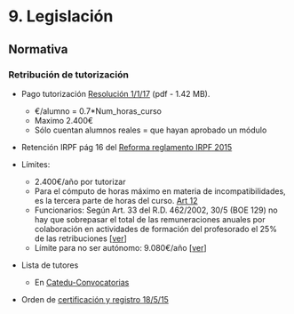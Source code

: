 
# 9. Legislación

## Normativa

### Retribución de tutorización

* Pago tutorización [Resolución 1/1/17](https://drive.google.com/open?id=0B8DUIrelUGyeRmxQQUdsYzMtdWM) (pdf - 1.42 MB).

    * €/alumno = 0.7*Num_horas_curso
    * Maximo 2.400€ 
    * Sólo cuentan alumnos reales = que hayan aprobado un módulo

* Retención IRPF pág 16 del [Reforma reglamento IRPF 2015](http://www.agenciatributaria.es/static_files/AEAT/Contenidos_Comunes/La_Agencia_Tributaria/Informacion_institucional/Campanias/IRPF_permanente/Novedades_2015/Reforma_Reglamento_IRPF_RD_633_2015.pdf)

* Límites:
    * 2.400€/año por tutorizar
    * Para el cómputo de horas máximo en materia de incompatibilidades, es la tercera parte de horas del curso. [Art 12](http://aularagon.catedu.es/materialesaularagon2013/cursotut/cursotut3/2017-1-1-Resolucion_pagos_ponentes.pdf)
    * Funcionarios: Según Art. 33 del R.D. 462/2002, 30/5 (BOE 129) no hay que sobrepasar el total de las remuneraciones anuales por colaboración en actividades de formación del profesorado el 25% de las retribuciones [[ver](http://www.boe.es/buscar/doc.php?id=BOE-A-2002-10337)]
    * Límite para no ser autónomo: 9.080€/año [[ver](http://www.elmundo.es/economia/2015/09/20/55f9aad3e2704e7b0f8b45ad.html)]

* Lista de tutores
    * En [Catedu-Convocatorias](http://catedu.es/webcatedu/index.php/convocatorias)

* Orden de [certificación y registro 18/5/15](http://www.educaragon.org/FILES/orden%20CERIFICACION%20Y%20REGISTRO.pdf)
